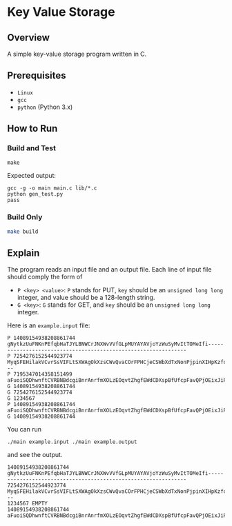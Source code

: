 # Key Value Storage

## Overview

A simple key-value storage program written in C. 

## Prerequisites

- `Linux`
- `gcc`
- `python` (Python 3.x)


## How to Run

### Build and Test

```
make
```

Expected output:

```
gcc -g -o main main.c lib/*.c
python gen_test.py
pass
```

### Build Only

```bash
make build
```

## Explain

The program reads an input file and an output file. Each line of input file should comply the form of
- `P <key> <value>`: `P` stands for PUT, `key` should be an `unsigned long long` integer, and value should be a 128-length string.
- `G <key>`: `G` stands for GET, and `key` should be an `unsigned long long` integer.

Here is an `example.input` file:

```
P 14089154938208861744 gNytkzUuFNKnPEfqbHaTJYLBNWCrJNXWvVVfGLpMUYAYAVjoYzWuSyMvItTOMeIfi---------------------------------------------------------------
P 7254276152544923774 MyqSFEHilakVCvrSsVIFLtSXWAgOkXzsCWvQvaCOrFPHCjeCSWbXdTxNonPjpinXIHpKzfqrPnnLYYwYlubXxAwRYGKxBbJPIwMglcddVpiDgDSElUxRTOGbkfDUE---
P 7195347014358151499 aFuoiSQDhwnftCVRBNBdcgiBnrAnrfmXOLzEOqvtZhgfEWdCDXspBfUfcpFavQPjOEixJiRwYPCQCLqkqbOWLquudqFxnOOUTysjkksQeNeDrlYcjPEVmfFPelQunTL-
G 14089154938208861744
G 7254276152544923774
G 1234567
P 14089154938208861744 aFuoiSQDhwnftCVRBNBdcgiBnrAnrfmXOLzEOqvtZhgfEWdCDXspBfUfcpFavQPjOEixJiRwYPCQCLqkqbOWLquudqFxnOOUTysjkksQeNeDrlYcjPEVmfFPelQunTL-
G 14089154938208861744
```

You can run

```
./main example.input ./main example.output
```

and see the output.

```
14089154938208861744 gNytkzUuFNKnPEfqbHaTJYLBNWCrJNXWvVVfGLpMUYAYAVjoYzWuSyMvItTOMeIfi---------------------------------------------------------------
7254276152544923774 MyqSFEHilakVCvrSsVIFLtSXWAgOkXzsCWvQvaCOrFPHCjeCSWbXdTxNonPjpinXIHpKzfqrPnnLYYwYlubXxAwRYGKxBbJPIwMglcddVpiDgDSElUxRTOGbkfDUE---
1234567 EMPTY
14089154938208861744 aFuoiSQDhwnftCVRBNBdcgiBnrAnrfmXOLzEOqvtZhgfEWdCDXspBfUfcpFavQPjOEixJiRwYPCQCLqkqbOWLquudqFxnOOUTysjkksQeNeDrlYcjPEVmfFPelQunTL-
```